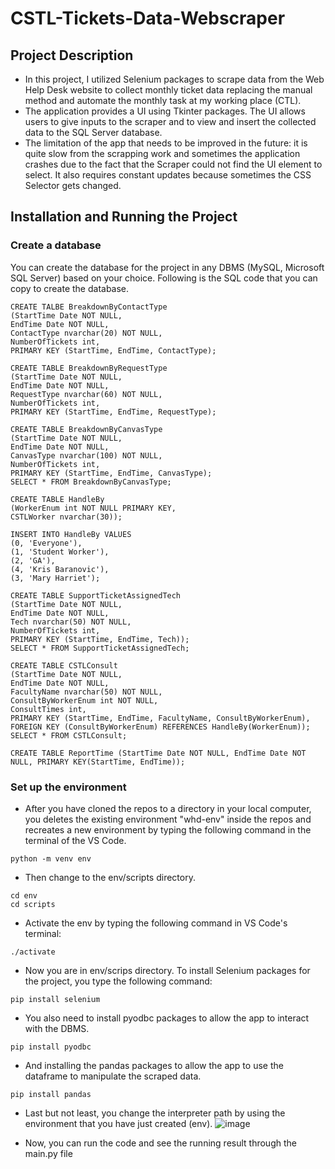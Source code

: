 # CSTL-Tickets-Data-Webscraper
## Project Description
- In this project, I utilized Selenium packages to scrape data from the Web Help Desk website to collect monthly ticket data replacing the manual method and automate the monthly task at my working place (CTL). 
- The application provides a UI using Tkinter packages. The UI allows users to give inputs to the scraper and to view and insert the collected data to the SQL Server database.
- The limitation of the app that needs to be improved in the future: it is quite slow from the scrapping work and sometimes the application crashes due to the fact that the Scraper could not find the UI element to select. It also requires constant updates because sometimes the CSS Selector gets changed. 



## Installation and Running the Project
### Create a database
You can create the database for the project in any DBMS (MySQL, Microsoft SQL Server) based on your choice. Following is the SQL code that you can copy to create the database.
````
CREATE TALBE BreakdownByContactType
(StartTime Date NOT NULL, 
EndTime Date NOT NULL,
ContactType nvarchar(20) NOT NULL, 
NumberOfTickets int,
PRIMARY KEY (StartTime, EndTime, ContactType);
````

````
CREATE TABLE BreakdownByRequestType
(StartTime Date NOT NULL,
EndTime Date NOT NULL,
RequestType nvarchar(60) NOT NULL,
NumberOfTickets int,
PRIMARY KEY (StartTime, EndTime, RequestType);
````

````
CREATE TABLE BreakdownByCanvasType
(StartTime Date NOT NULL,
EndTime Date NOT NULL,
CanvasType nvarchar(100) NOT NULL,
NumberOfTickets int,
PRIMARY KEY (StartTime, EndTime, CanvasType);
SELECT * FROM BreakdownByCanvasType;
````

````
CREATE TABLE HandleBy
(WorkerEnum int NOT NULL PRIMARY KEY,
CSTLWorker nvarchar(30));

INSERT INTO HandleBy VALUES
(0, 'Everyone'),
(1, 'Student Worker'),
(2, 'GA'),
(4, 'Kris Baranovic'),
(3, 'Mary Harriet');
````
````
CREATE TABLE SupportTicketAssignedTech
(StartTime Date NOT NULL,
EndTime Date NOT NULL,
Tech nvarchar(50) NOT NULL, 
NumberOfTickets int,
PRIMARY KEY (StartTime, EndTime, Tech));
SELECT * FROM SupportTicketAssignedTech;
````
````
CREATE TABLE CSTLConsult
(StartTime Date NOT NULL,
EndTime Date NOT NULL,
FacultyName nvarchar(50) NOT NULL,
ConsultByWorkerEnum int NOT NULL,
ConsultTimes int,
PRIMARY KEY (StartTime, EndTime, FacultyName, ConsultByWorkerEnum),
FOREIGN KEY (ConsultByWorkerEnum) REFERENCES HandleBy(WorkerEnum));
SELECT * FROM CSTLConsult;
````

````
CREATE TABLE ReportTime (StartTime Date NOT NULL, EndTime Date NOT NULL, PRIMARY KEY(StartTime, EndTime));
````

### Set up the environment
- After you have cloned the repos to a directory in your local computer, you deletes the existing environment "whd-env" inside the repos and recreates a new environment by typing the following command in the terminal of the VS Code.
````
python -m venv env
````
- Then change to the env/scripts directory.
````
cd env
cd scripts
````
- Activate the env by typing the following command in VS Code's terminal:
````
./activate
````
- Now you are in env/scrips directory. To install Selenium packages for the project, you type the following command:
````
pip install selenium
````
- You also need to install pyodbc packages to allow the app to interact with the DBMS.
````
pip install pyodbc
````
- And installing the pandas packages to allow the app to use the dataframe to manipulate the scraped data.
````
pip install pandas 
````
- Last but not least, you change the interpreter path by using the environment that you have just created (env).
![image](https://user-images.githubusercontent.com/70489535/146679370-32f63b37-3ac0-4227-99c8-bc10d6f9a559.png)

- Now, you can run the code and see the running result through the main.py file

